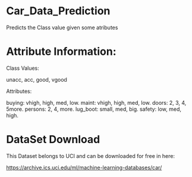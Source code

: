 # Car_Data_Prediction
Predicts the Class value given some atributes

# Attribute Information:

Class Values:

unacc, acc, good, vgood

Attributes:

buying: vhigh, high, med, low.
maint: vhigh, high, med, low.
doors: 2, 3, 4, 5more.
persons: 2, 4, more.
lug_boot: small, med, big.
safety: low, med, high.

# DataSet Download

This Dataset belongs to UCI and can be downloaded for free in here:

https://archive.ics.uci.edu/ml/machine-learning-databases/car/


